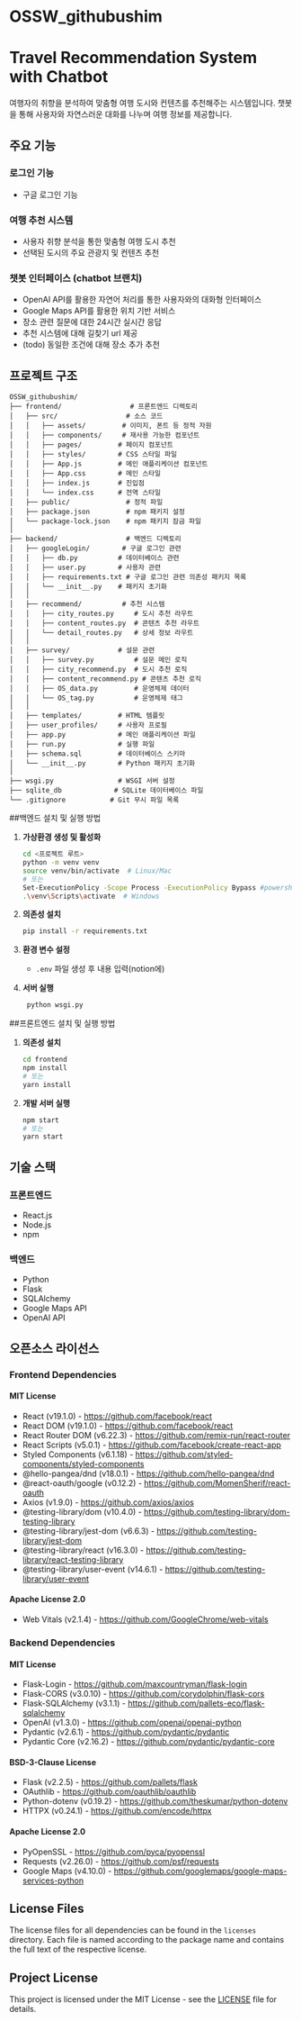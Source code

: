 # OSSW_githubushim

# Travel Recommendation System with Chatbot

여행자의 취향을 분석하여 맞춤형 여행 도시와 컨텐츠를 추천해주는 시스템입니다. 챗봇을 통해 사용자와 자연스러운 대화를 나누며 여행 정보를 제공합니다.

## 주요 기능

### 로그인 기능
- 구글 로그인 기능

### 여행 추천 시스템
- 사용자 취향 분석을 통한 맞춤형 여행 도시 추천
- 선택된 도시의 주요 관광지 및 컨텐츠 추천

### 챗봇 인터페이스 (chatbot 브랜치)
- OpenAI API를 활용한 자연어 처리를 통한 사용자와의 대화형 인터페이스
- Google Maps API를 활용한 위치 기반 서비스
- 장소 관련 질문에 대한 24시간 실시간 응답
- 추천 시스템에 대해 길찾기 url 제공
- (todo) 동일한 조건에 대해 장소 추가 추천

## 프로젝트 구조

```
OSSW_githubushim/
├── frontend/                 # 프론트엔드 디렉토리
│   ├── src/                 # 소스 코드
│   │   ├── assets/         # 이미지, 폰트 등 정적 자원
│   │   ├── components/     # 재사용 가능한 컴포넌트
│   │   ├── pages/         # 페이지 컴포넌트
│   │   ├── styles/        # CSS 스타일 파일
│   │   ├── App.js         # 메인 애플리케이션 컴포넌트
│   │   ├── App.css        # 메인 스타일
│   │   ├── index.js       # 진입점
│   │   └── index.css      # 전역 스타일
│   ├── public/              # 정적 파일
│   ├── package.json         # npm 패키지 설정
│   └── package-lock.json    # npm 패키지 잠금 파일
│
├── backend/                 # 백엔드 디렉토리
│   ├── googleLogin/        # 구글 로그인 관련
│   │   ├── db.py          # 데이터베이스 관련
│   │   ├── user.py        # 사용자 관련
│   │   ├── requirements.txt # 구글 로그인 관련 의존성 패키지 목록
│   │   └── __init__.py    # 패키지 초기화
│   │
│   ├── recommend/          # 추천 시스템
│   │   ├── city_routes.py     # 도시 추천 라우트
│   │   ├── content_routes.py  # 콘텐츠 추천 라우트
│   │   └── detail_routes.py   # 상세 정보 라우트
│   │
│   ├── survey/            # 설문 관련
│   │   ├── survey.py          # 설문 메인 로직
│   │   ├── city_recommend.py  # 도시 추천 로직
│   │   ├── content_recommend.py # 콘텐츠 추천 로직
│   │   ├── OS_data.py         # 운영체제 데이터
│   │   └── OS_tag.py          # 운영체제 태그
│   │
│   ├── templates/         # HTML 템플릿
│   ├── user_profiles/     # 사용자 프로필
│   ├── app.py             # 메인 애플리케이션 파일
│   ├── run.py             # 실행 파일
│   ├── schema.sql         # 데이터베이스 스키마
│   └── __init__.py        # Python 패키지 초기화
│
├── wsgi.py                # WSGI 서버 설정
├── sqlite_db             # SQLite 데이터베이스 파일
└── .gitignore           # Git 무시 파일 목록
```

##백엔드 설치 및 실행 방법

1. **가상환경 생성 및 활성화**
   ```sh
   cd <프로젝트 루트>
   python -m venv venv
   source venv/bin/activate  # Linux/Mac
   # 또는
   Set-ExecutionPolicy -Scope Process -ExecutionPolicy Bypass #powershell 사용할 때만
   .\venv\Scripts\activate  # Windows
   ```

2. **의존성 설치**
   ```sh
   pip install -r requirements.txt
   ```

3. **환경 변수 설정**
   - `.env` 파일 생성 후 내용 입력(notion에)
     
4. **서버 실행**
   ```sh
    python wsgi.py
   ```


##프론트엔드 설치 및 실행 방법

1. **의존성 설치**
   ```sh
   cd frontend
   npm install
   # 또는
   yarn install
   ```

2. **개발 서버 실행**
   ```sh
   npm start
   # 또는
   yarn start
   ```


## 기술 스택

### 프론트엔드
- React.js
- Node.js
- npm

### 백엔드
- Python
- Flask
- SQLAlchemy
- Google Maps API
- OpenAI API



## 오픈소스 라이선스

### Frontend Dependencies

#### MIT License
- React (v19.1.0) - https://github.com/facebook/react
- React DOM (v19.1.0) - https://github.com/facebook/react
- React Router DOM (v6.22.3) - https://github.com/remix-run/react-router
- React Scripts (v5.0.1) - https://github.com/facebook/create-react-app
- Styled Components (v6.1.18) - https://github.com/styled-components/styled-components
- @hello-pangea/dnd (v18.0.1) - https://github.com/hello-pangea/dnd
- @react-oauth/google (v0.12.2) - https://github.com/MomenSherif/react-oauth
- Axios (v1.9.0) - https://github.com/axios/axios
- @testing-library/dom (v10.4.0) - https://github.com/testing-library/dom-testing-library
- @testing-library/jest-dom (v6.6.3) - https://github.com/testing-library/jest-dom
- @testing-library/react (v16.3.0) - https://github.com/testing-library/react-testing-library
- @testing-library/user-event (v14.6.1) - https://github.com/testing-library/user-event

#### Apache License 2.0
- Web Vitals (v2.1.4) - https://github.com/GoogleChrome/web-vitals

### Backend Dependencies

#### MIT License
- Flask-Login - https://github.com/maxcountryman/flask-login
- Flask-CORS (v3.0.10) - https://github.com/corydolphin/flask-cors
- Flask-SQLAlchemy (v3.1.1) - https://github.com/pallets-eco/flask-sqlalchemy
- OpenAI (v1.3.0) - https://github.com/openai/openai-python
- Pydantic (v2.6.1) - https://github.com/pydantic/pydantic
- Pydantic Core (v2.16.2) - https://github.com/pydantic/pydantic-core

#### BSD-3-Clause License
- Flask (v2.2.5) - https://github.com/pallets/flask
- OAuthlib - https://github.com/oauthlib/oauthlib
- Python-dotenv (v0.19.2) - https://github.com/theskumar/python-dotenv
- HTTPX (v0.24.1) - https://github.com/encode/httpx

#### Apache License 2.0
- PyOpenSSL - https://github.com/pyca/pyopenssl
- Requests (v2.26.0) - https://github.com/psf/requests
- Google Maps (v4.10.0) - https://github.com/googlemaps/google-maps-services-python

## License Files

The license files for all dependencies can be found in the `licenses` directory. Each file is named according to the package name and contains the full text of the respective license.

## Project License

This project is licensed under the MIT License - see the [LICENSE](LICENSE) file for details.
